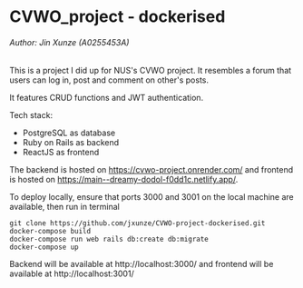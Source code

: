 # CVWO_project - dockerised

###### Author: Jin Xunze (A0255453A)

This is a project I did up for NUS's CVWO project. It resembles a forum that users can log in, post and comment on other's posts.

It features CRUD functions and JWT authentication.

Tech stack:

- PostgreSQL as database
- Ruby on Rails as backend
- ReactJS as frontend

The backend is hosted on https://cvwo-project.onrender.com/ and frontend is hosted on https://main--dreamy-dodol-f0dd1c.netlify.app/.

To deploy locally, ensure that ports 3000 and 3001 on the local machine are available, then run in terminal

```
git clone https://github.com/jxunze/CVWO-project-dockerised.git
docker-compose build
docker-compose run web rails db:create db:migrate
docker-compose up
```

Backend will be available at http://localhost:3000/ and frontend will be available at http://localhost:3001/
